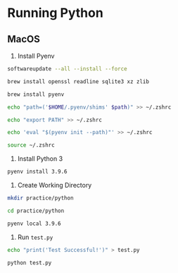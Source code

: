 # Running Python

## MacOS

1. Install Pyenv
```bash
softwareupdate --all --install --force

brew install openssl readline sqlite3 xz zlib

brew install pyenv

echo "path=('$HOME/.pyenv/shims' $path)" >> ~/.zshrc

echo "export PATH" >> ~/.zshrc

echo 'eval "$(pyenv init --path)"' >> ~/.zshrc

source ~/.zshrc
```

1. Install Python 3
```bash
pyenv install 3.9.6
```

1. Create Working Directory
```bash
mkdir practice/python

cd practice/python

pyenv local 3.9.6
```

1. Run `test.py`
```bash
echo "print('Test Successful!')" > test.py

python test.py
```

